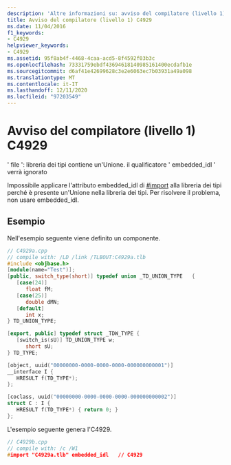 ```yaml
---
description: 'Altre informazioni su: avviso del compilatore (livello 1) C4929'
title: Avviso del compilatore (livello 1) C4929
ms.date: 11/04/2016
f1_keywords:
- C4929
helpviewer_keywords:
- C4929
ms.assetid: 95f8ab4f-4468-4caa-acd5-8f4592f03b3c
ms.openlocfilehash: 73331759ebdf43694618140985161400ecdafb1e
ms.sourcegitcommit: d6af41e42699628c3e2e6063ec7b03931a49a098
ms.translationtype: MT
ms.contentlocale: it-IT
ms.lasthandoff: 12/11/2020
ms.locfileid: "97203549"
---
```

# <a name="compiler-warning-level-1-c4929"></a>Avviso del compilatore (livello 1) C4929

' file ': libreria dei tipi contiene un'Unione. il qualificatore ' embedded_idl ' verrà ignorato

Impossibile applicare l'attributo embedded_idl di [#import](../../preprocessor/hash-import-directive-cpp.md) alla libreria dei tipi perché è presente un'Unione nella libreria dei tipi. Per risolvere il problema, non usare embedded_idl.

## <a name="examples"></a>Esempio

Nell'esempio seguente viene definito un componente.

```cpp
// C4929a.cpp
// compile with: /LD /link /TLBOUT:C4929a.tlb
#include <objbase.h>
[module(name="Test")];
[public, switch_type(short)] typedef union _TD_UNION_TYPE   {
   [case(24)]
      float fM;
   [case(25)]
      double dMN;
   [default]
      int x;
} TD_UNION_TYPE;

[export, public] typedef struct _TDW_TYPE {
   [switch_is(sU)] TD_UNION_TYPE w;
      short sU;
} TD_TYPE;

[object, uuid("00000000-0000-0000-0000-000000000001")]
__interface I {
   HRESULT f(TD_TYPE*);
};

[coclass, uuid("00000000-0000-0000-0000-000000000002")]
struct C : I {
   HRESULT f(TD_TYPE*) { return 0; }
};
```

L'esempio seguente genera l'C4929.

```cpp
// C4929b.cpp
// compile with: /c /W1
#import "C4929a.tlb" embedded_idl   // C4929
```
